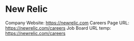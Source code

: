 # New Relic

Company Website: https://newrelic.com
Careers Page URL: https://newrelic.com/careers
Job Board URL temp: https://newrelic.com/careers